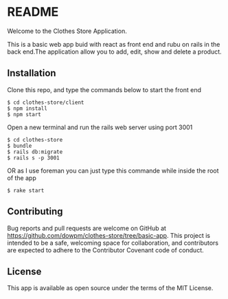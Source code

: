 # README

Welcome to the Clothes Store Application.

This is a basic web app buid with react as front end and rubu on rails in the back end.The application allow you to add, edit, show and delete a product.


## Installation

Clone this repo, and type the commands below to start the front end 

    $ cd clothes-store/client
    $ npm install
    $ npm start

Open a new terminal and run the rails web server using port 3001

    $ cd clothes-store
    $ bundle
    $ rails db:migrate
    $ rails s -p 3001

OR as I use foreman you can just type this commande while inside the root of the app

    $ rake start

    
## Contributing

Bug reports and pull requests are welcome on GitHub at https://github.com/dowpm/clothes-store/tree/basic-app. This project is intended to be a safe, welcoming space for collaboration, and contributors are expected to adhere to the Contributor Covenant code of conduct.

## License

This app is available as open source under the terms of the MIT License.


